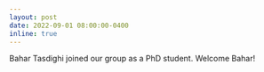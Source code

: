 ```yaml
---
layout: post
date: 2022-09-01 08:00:00-0400
inline: true
---
```


Bahar Tasdighi joined our group as a PhD student. Welcome Bahar!

